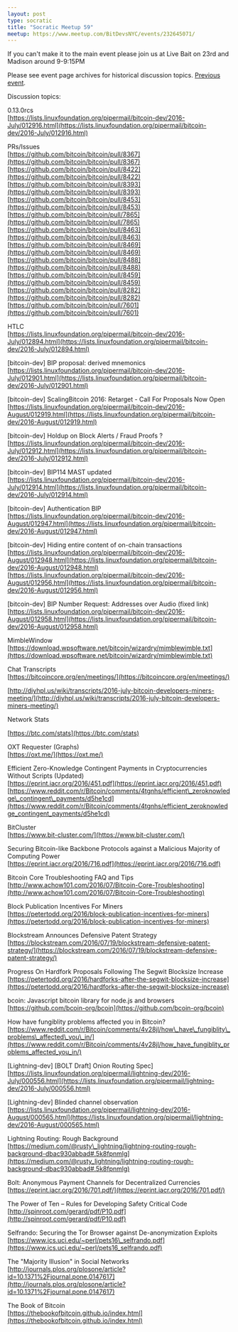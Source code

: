 ```yaml
---
layout: post
type: socratic
title: "Socratic Meetup 59"
meetup: https://www.meetup.com/BitDevsNYC/events/232645071/
---
```


If you can't make it to the main event please join us at Live Bait on 23rd and Madison around 9-9:15PM

Please see event page archives for historical discussion topics. [Previous event](http://www.meetup.com/BitDevsNYC/events/231847507/).

Discussion topics:

0.13.0rcs  
[](https://lists.linuxfoundation.org/pipermail/bitcoin-dev/2016-July/012916.html)[https://lists.linuxfoundation.org/pipermail/bitcoin-dev/2016-July/012916.html](https://lists.linuxfoundation.org/pipermail/bitcoin-dev/2016-July/012916.html)

PRs/Issues  
[](https://github.com/bitcoin/bitcoin/pull/8367)[https://github.com/bitcoin/bitcoin/pull/8367](https://github.com/bitcoin/bitcoin/pull/8367)  
[](https://github.com/bitcoin/bitcoin/pull/8422)[https://github.com/bitcoin/bitcoin/pull/8422](https://github.com/bitcoin/bitcoin/pull/8422)  
[](https://github.com/bitcoin/bitcoin/pull/8393)[https://github.com/bitcoin/bitcoin/pull/8393](https://github.com/bitcoin/bitcoin/pull/8393)  
[](https://github.com/bitcoin/bitcoin/pull/8453)[https://github.com/bitcoin/bitcoin/pull/8453](https://github.com/bitcoin/bitcoin/pull/8453)  
[](https://github.com/bitcoin/bitcoin/pull/7865)[https://github.com/bitcoin/bitcoin/pull/7865](https://github.com/bitcoin/bitcoin/pull/7865)  
[](https://github.com/bitcoin/bitcoin/pull/8463)[https://github.com/bitcoin/bitcoin/pull/8463](https://github.com/bitcoin/bitcoin/pull/8463)  
[](https://github.com/bitcoin/bitcoin/pull/8469)[https://github.com/bitcoin/bitcoin/pull/8469](https://github.com/bitcoin/bitcoin/pull/8469)  
[](https://github.com/bitcoin/bitcoin/pull/8488)[https://github.com/bitcoin/bitcoin/pull/8488](https://github.com/bitcoin/bitcoin/pull/8488)  
[](https://github.com/bitcoin/bitcoin/pull/8459)[https://github.com/bitcoin/bitcoin/pull/8459](https://github.com/bitcoin/bitcoin/pull/8459)  
[](https://github.com/bitcoin/bitcoin/pull/8282)[https://github.com/bitcoin/bitcoin/pull/8282](https://github.com/bitcoin/bitcoin/pull/8282)  
[](https://github.com/bitcoin/bitcoin/pull/7601)[https://github.com/bitcoin/bitcoin/pull/7601](https://github.com/bitcoin/bitcoin/pull/7601)

HTLC  
[](https://lists.linuxfoundation.org/pipermail/bitcoin-dev/2016-July/012894.html)[https://lists.linuxfoundation.org/pipermail/bitcoin-dev/2016-July/012894.html](https://lists.linuxfoundation.org/pipermail/bitcoin-dev/2016-July/012894.html)

\[bitcoin-dev\] BIP proposal: derived mnemonics  
[](https://lists.linuxfoundation.org/pipermail/bitcoin-dev/2016-July/012901.html)[https://lists.linuxfoundation.org/pipermail/bitcoin-dev/2016-July/012901.html](https://lists.linuxfoundation.org/pipermail/bitcoin-dev/2016-July/012901.html)

\[bitcoin-dev\] ScalingBitcoin 2016: Retarget - Call For Proposals Now Open  
[](https://lists.linuxfoundation.org/pipermail/bitcoin-dev/2016-August/012919.html)[https://lists.linuxfoundation.org/pipermail/bitcoin-dev/2016-August/012919.html](https://lists.linuxfoundation.org/pipermail/bitcoin-dev/2016-August/012919.html)

\[bitcoin-dev\] Holdup on Block Alerts / Fraud Proofs ?  
[](https://lists.linuxfoundation.org/pipermail/bitcoin-dev/2016-July/012912.html)[https://lists.linuxfoundation.org/pipermail/bitcoin-dev/2016-July/012912.html](https://lists.linuxfoundation.org/pipermail/bitcoin-dev/2016-July/012912.html)

\[bitcoin-dev\] BIP114 MAST updated  
[](https://lists.linuxfoundation.org/pipermail/bitcoin-dev/2016-July/012914.html)[https://lists.linuxfoundation.org/pipermail/bitcoin-dev/2016-July/012914.html](https://lists.linuxfoundation.org/pipermail/bitcoin-dev/2016-July/012914.html)

\[bitcoin-dev\] Authentication BIP  
[](https://lists.linuxfoundation.org/pipermail/bitcoin-dev/2016-August/012947.html)[https://lists.linuxfoundation.org/pipermail/bitcoin-dev/2016-August/012947.html](https://lists.linuxfoundation.org/pipermail/bitcoin-dev/2016-August/012947.html)

\[bitcoin-dev\] Hiding entire content of on-chain transactions  
[](https://lists.linuxfoundation.org/pipermail/bitcoin-dev/2016-August/012948.html)[https://lists.linuxfoundation.org/pipermail/bitcoin-dev/2016-August/012948.html](https://lists.linuxfoundation.org/pipermail/bitcoin-dev/2016-August/012948.html)  
[](https://lists.linuxfoundation.org/pipermail/bitcoin-dev/2016-August/012956.html)[https://lists.linuxfoundation.org/pipermail/bitcoin-dev/2016-August/012956.html](https://lists.linuxfoundation.org/pipermail/bitcoin-dev/2016-August/012956.html)

\[bitcoin-dev\] BIP Number Request: Addresses over Audio (fixed link)  
[](https://lists.linuxfoundation.org/pipermail/bitcoin-dev/2016-August/012958.html)[https://lists.linuxfoundation.org/pipermail/bitcoin-dev/2016-August/012958.html](https://lists.linuxfoundation.org/pipermail/bitcoin-dev/2016-August/012958.html)

MimbleWindow  
[](https://download.wpsoftware.net/bitcoin/wizardry/mimblewimble.txt)[https://download.wpsoftware.net/bitcoin/wizardry/mimblewimble.txt](https://download.wpsoftware.net/bitcoin/wizardry/mimblewimble.txt)

Chat Transcripts  
[](https://bitcoincore.org/en/meetings/)[https://bitcoincore.org/en/meetings/](https://bitcoincore.org/en/meetings/)

[</a>](http://diyhpl.us/wiki/transcripts/2016-july-bitcoin-developers-miners-meeting/cali2016/)

[](http://diyhpl.us/wiki/transcripts/2016-july-bitcoin-developers-miners-meeting/cali2016/)

[<a href="http://diyhpl.us/wiki/transcripts/2016-july-bitcoin-developers-miners-meeting/">](http://diyhpl.us/wiki/transcripts/2016-july-bitcoin-developers-miners-meeting/cali2016/)[http://diyhpl.us/wiki/transcripts/2016-july-bitcoin-developers-miners-meeting/](http://diyhpl.us/wiki/transcripts/2016-july-bitcoin-developers-miners-meeting/)

Network Stats

[](https://btc.com/stats)[https://btc.com/stats](https://btc.com/stats)

OXT Requester (Graphs)  
[</a> <a href="https://oxt.me/">](http://diyhpl.us/~bryan/papers2/bitcoin/mimblewimble.txt)[https://oxt.me/](https://oxt.me/)

Efficient Zero-Knowledge Contingent Payments in Cryptocurrencies Without Scripts (Updated)  
[](https://eprint.iacr.org/2016/451.pdf)[https://eprint.iacr.org/2016/451.pdf](https://eprint.iacr.org/2016/451.pdf)  
[](https://www.reddit.com/r/Bitcoin/comments/4tgnhs/efficient_zeroknowledge_contingent_payments/d5he1cd)[https://www.reddit.com/r/Bitcoin/comments/4tgnhs/efficient\_zeroknowledge\_contingent\_payments/d5he1cd](https://www.reddit.com/r/Bitcoin/comments/4tgnhs/efficient_zeroknowledge_contingent_payments/d5he1cd)

BitCluster  
[](https://www.bit-cluster.com/)[https://www.bit-cluster.com/](https://www.bit-cluster.com/)

Securing Bitcoin-like Backbone Protocols against a Malicious Majority of Computing Power  
[](https://eprint.iacr.org/2016/716.pdf)[https://eprint.iacr.org/2016/716.pdf](https://eprint.iacr.org/2016/716.pdf)

Bitcoin Core Troubleshooting FAQ and Tips  
[](http://www.achow101.com/2016/07/Bitcoin-Core-Troubleshooting)[http://www.achow101.com/2016/07/Bitcoin-Core-Troubleshooting](http://www.achow101.com/2016/07/Bitcoin-Core-Troubleshooting)

Block Publication Incentives For Miners  
[](https://petertodd.org/2016/block-publication-incentives-for-miners)[https://petertodd.org/2016/block-publication-incentives-for-miners](https://petertodd.org/2016/block-publication-incentives-for-miners)

Blockstream Announces Defensive Patent Strategy  
[](https://blockstream.com/2016/07/19/blockstream-defensive-patent-strategy/)[https://blockstream.com/2016/07/19/blockstream-defensive-patent-strategy/](https://blockstream.com/2016/07/19/blockstream-defensive-patent-strategy/)

Progress On Hardfork Proposals Following The Segwit Blocksize Increase  
[](https://petertodd.org/2016/hardforks-after-the-segwit-blocksize-increase)[https://petertodd.org/2016/hardforks-after-the-segwit-blocksize-increase](https://petertodd.org/2016/hardforks-after-the-segwit-blocksize-increase)

bcoin: Javascript bitcoin library for node.js and browsers  
[](https://github.com/bcoin-org/bcoin)[https://github.com/bcoin-org/bcoin](https://github.com/bcoin-org/bcoin)

How have fungiblity problems affected you in Bitcoin?  
[](https://www.reddit.com/r/Bitcoin/comments/4v28jl/how_have_fungiblity_problems_affected_you_in/)[https://www.reddit.com/r/Bitcoin/comments/4v28jl/how\_have\_fungiblity\_problems\_affected\_you\_in/](https://www.reddit.com/r/Bitcoin/comments/4v28jl/how_have_fungiblity_problems_affected_you_in/)

\[Lightning-dev\] \[BOLT Draft\] Onion Routing Spec\]  
[](https://lists.linuxfoundation.org/pipermail/lightning-dev/2016-July/000556.html)[https://lists.linuxfoundation.org/pipermail/lightning-dev/2016-July/000556.html](https://lists.linuxfoundation.org/pipermail/lightning-dev/2016-July/000556.html)

\[Lightning-dev\] Blinded channel observation  
[](https://lists.linuxfoundation.org/pipermail/lightning-dev/2016-August/000565.html)[https://lists.linuxfoundation.org/pipermail/lightning-dev/2016-August/000565.html](https://lists.linuxfoundation.org/pipermail/lightning-dev/2016-August/000565.html)

Lightning Routing: Rough Background  
[](https://medium.com/@rusty_lightning/lightning-routing-rough-background-dbac930abbad#.5k8fpnmlg)[https://medium.com/@rusty\_lightning/lightning-routing-rough-background-dbac930abbad#.5k8fpnmlg](https://medium.com/@rusty_lightning/lightning-routing-rough-background-dbac930abbad#.5k8fpnmlg)

Bolt: Anonymous Payment Channels for Decentralized Currencies  
[](https://eprint.iacr.org/2016/701.pdf/)[https://eprint.iacr.org/2016/701.pdf/](https://eprint.iacr.org/2016/701.pdf/)

The Power of Ten – Rules for Developing Safety Critical Code  
[](http://spinroot.com/gerard/pdf/P10.pdf)[http://spinroot.com/gerard/pdf/P10.pdf](http://spinroot.com/gerard/pdf/P10.pdf)

Selfrando: Securing the Tor Browser against De-anonymization Exploits  
[](https://www.ics.uci.edu/~perl/pets16_selfrando.pdf)[https://www.ics.uci.edu/~perl/pets16\_selfrando.pdf](https://www.ics.uci.edu/~perl/pets16_selfrando.pdf)

The "Majority Illusion" in Social Networks  
[](http://journals.plos.org/plosone/article?id=10.1371%2Fjournal.pone.0147617)[http://journals.plos.org/plosone/article?id=10.1371%2Fjournal.pone.0147617](http://journals.plos.org/plosone/article?id=10.1371%2Fjournal.pone.0147617)

The Book of Bitcoin  
[](https://thebookofbitcoin.github.io/index.html)[https://thebookofbitcoin.github.io/index.html](https://thebookofbitcoin.github.io/index.html)
